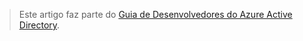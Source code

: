 > Este artigo faz parte do [Guia de Desenvolvedores do Azure Active Directory](../articles/active-directory/develop/active-directory-developers-guide.md).
> 
> 



<!--HONumber=Jan17_HO3-->


